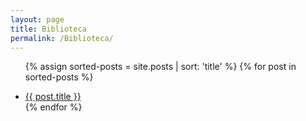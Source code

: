 ```yaml
---
layout: page
title: Biblioteca
permalink: /Biblioteca/
---
```


<ul>
  <!-- {% for post in site.posts %}
    <li>
      <a href="{{ post.url }}">{{ post.title }}</a>
    </li>
  {% endfor %} -->

  {% assign sorted-posts = site.posts | sort: 'title' %}
{% for post in sorted-posts %}
  <li><a href="{{ post.url }}">{{ post.title }}</a></li>
{% endfor %}
</ul>